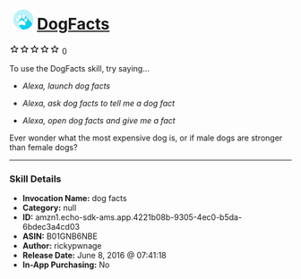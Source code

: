 # &nbsp;<img src="skill_icon" alt="DogFacts icon" width="36"> [DogFacts](http://alexa.amazon.com/#skills/amzn1.echo-sdk-ams.app.4221b08b-9305-4ec0-b5da-6bdec3a4cd03)
![0 stars](../../images/ic_star_border_black_18dp_1x.png)![0 stars](../../images/ic_star_border_black_18dp_1x.png)![0 stars](../../images/ic_star_border_black_18dp_1x.png)![0 stars](../../images/ic_star_border_black_18dp_1x.png)![0 stars](../../images/ic_star_border_black_18dp_1x.png) 0

To use the DogFacts skill, try saying...

* *Alexa, launch dog facts*

* *Alexa, ask dog facts to tell me a dog fact*

* *Alexa, open dog facts and give me a fact*

Ever wonder what the most expensive dog is, or if male dogs are stronger than female dogs?

***

### Skill Details

* **Invocation Name:** dog facts
* **Category:** null
* **ID:** amzn1.echo-sdk-ams.app.4221b08b-9305-4ec0-b5da-6bdec3a4cd03
* **ASIN:** B01GNB6NBE
* **Author:** rickypwnage
* **Release Date:** June 8, 2016 @ 07:41:18
* **In-App Purchasing:** No
